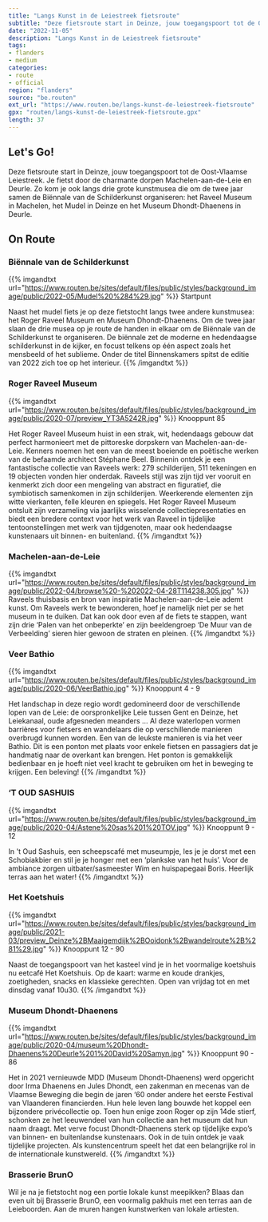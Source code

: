 ```yaml
---
title: "Langs Kunst in de Leiestreek fietsroute"
subtitle: "Deze fietsroute start in Deinze, jouw toegangspoort tot de Oost-Vlaamse Leiestreek"
date: "2022-11-05"
description: "Langs Kunst in de Leiestreek fietsroute"
tags:
- flanders
- medium
categories:
- route
- official
region: "flanders"
source: "be.routen"
ext_url: "https://www.routen.be/langs-kunst-de-leiestreek-fietsroute"
gpx: "routen/langs-kunst-de-leiestreek-fietsroute.gpx"
length: 37
---
```


## Let's Go!

Deze fietsroute start in Deinze, jouw toegangspoort tot de Oost-Vlaamse Leiestreek. Je fietst door de charmante dorpen Machelen-aan-de-Leie en Deurle. Zo kom je ook langs drie grote kunstmusea die om de twee jaar samen de Biënnale van de Schilderkunst organiseren: het Raveel Museum in Machelen, het Mudel in Deinze en het Museum Dhondt-Dhaenens in Deurle.

## On Route

### Biënnale van de Schilderkunst

{{% imgandtxt url="https://www.routen.be/sites/default/files/public/styles/background_image/public/2022-05/Mudel%20%284%29.jpg" %}}
Startpunt

Naast het mudel fiets je op deze fietstocht langs twee andere kunstmusea: het Roger Raveel Museum en Museum Dhondt-Dhaenens. Om de twee jaar slaan de drie musea op je route de handen in elkaar om de Biënnale van de Schilderkunst te organiseren. De biënnale zet de moderne en hedendaagse schilderkunst in de kijker, en focust telkens op één aspect zoals het mensbeeld of het sublieme. Onder de titel Binnenskamers spitst de editie van 2022 zich toe op het interieur.
{{% /imgandtxt %}}

### Roger Raveel Museum

{{% imgandtxt url="https://www.routen.be/sites/default/files/public/styles/background_image/public/2020-07/preview_YT3A5242R.jpg" %}}
Knooppunt 85

Het Roger Raveel Museum huist in een strak, wit, hedendaags gebouw dat perfect harmonieert met de pittoreske dorpskern van Machelen-aan-de-Leie. Kenners noemen het een van de meest boeiende en poëtische werken van de befaamde architect Stéphane Beel. Binnenin ontdek je een fantastische collectie van Raveels werk: 279 schilderijen, 511 tekeningen en 19 objecten vonden hier onderdak. Raveels stijl was zijn tijd ver vooruit en kenmerkt zich door een mengeling van abstract en figuratief, die symbiotisch samenkomen in zijn schilderijen. Weerkerende elementen zijn witte vierkanten, felle kleuren en spiegels. Het Roger Raveel Museum ontsluit zijn verzameling via jaarlijks wisselende collectiepresentaties en biedt een bredere context voor het werk van Raveel in tijdelijke tentoonstellingen met werk van tijdgenoten, maar ook hedendaagse kunstenaars uit binnen- en buitenland.
{{% /imgandtxt %}}

### Machelen-aan-de-Leie

{{% imgandtxt url="https://www.routen.be/sites/default/files/public/styles/background_image/public/2022-04/browse%20-%202022-04-28T114238.305.jpg" %}}
Raveels thuisbasis en bron van inspiratie Machelen-aan-de-Leie ademt kunst. Om Raveels werk te bewonderen, hoef je namelijk niet per se het museum in te duiken. Dat kan ook door even af de fiets te stappen, want zijn drie ‘Palen van het onbeperkte’ en zijn beeldengroep ‘De Muur van de Verbeelding’ sieren hier gewoon de straten en pleinen.
{{% /imgandtxt %}}

### Veer Bathio

{{% imgandtxt url="https://www.routen.be/sites/default/files/public/styles/background_image/public/2020-06/VeerBathio.jpg" %}}
Knooppunt 4 - 9

Het landschap in deze regio wordt gedomineerd door de verschillende lopen van de Leie: de oorspronkelijke Leie tussen Gent en Deinze, het Leiekanaal, oude afgesneden meanders ... Al deze waterlopen vormen barrières voor fietsers en wandelaars die op verschillende manieren overbrugd kunnen worden. Een van de leukste manieren is via het veer Bathio. Dit is een ponton met plaats voor enkele fietsen en passagiers dat je handmatig naar de overkant kan brengen. Het ponton is gemakkelijk bedienbaar en je hoeft niet veel kracht te gebruiken om het in beweging te krijgen. Een beleving!
{{% /imgandtxt %}}

### ‘T OUD SASHUIS 

{{% imgandtxt url="https://www.routen.be/sites/default/files/public/styles/background_image/public/2020-04/Astene%20sas%201%20TOV.jpg" %}}
Knooppunt 9 - 12

In 't Oud Sashuis, een scheepscafé met museumpje, les je je dorst met een Schobiakbier en stil je je honger met een ‘plankske van het huis’. Voor de ambiance zorgen uitbater/sasmeester Wim en huispapegaai Boris. Heerlijk terras aan het water!
{{% /imgandtxt %}}

### Het Koetshuis

{{% imgandtxt url="https://www.routen.be/sites/default/files/public/styles/background_image/public/2021-03/preview_Deinze%2BMaaigemdijk%2BOoidonk%2Bwandelroute%2B%281%29.jpg" %}}
Knooppunt 12 - 90

Naast de toegangspoort van het kasteel vind je in het voormalige koetshuis nu eetcafé Het Koetshuis. Op de kaart: warme en koude drankjes, zoetigheden, snacks en klassieke gerechten. Open van vrijdag tot en met dinsdag vanaf 10u30.
{{% /imgandtxt %}}

### Museum Dhondt-Dhaenens

{{% imgandtxt url="https://www.routen.be/sites/default/files/public/styles/background_image/public/2020-04/museum%20Dhondt-Dhaenens%20Deurle%201%20David%20Samyn.jpg" %}}
Knooppunt 90 - 86

Het in 2021 vernieuwde MDD (Museum Dhondt-Dhaenens) werd opgericht door Irma Dhaenens en Jules Dhondt, een zakenman en mecenas van de Vlaamse Beweging die begin de jaren ‘60 onder andere het eerste Festival van Vlaanderen financierden. Hun hele leven lang bouwde het koppel een bijzondere privécollectie op. Toen hun enige zoon Roger op zijn 14de stierf, schonken ze het leeuwendeel van hun collectie aan het museum dat hun naam draagt. Met verve focust Dhondt-Dhaenens sterk op tijdelijke expo’s van binnen- en buitenlandse kunstenaars. Ook in de tuin ontdek je vaak tijdelijke projecten. Als kunstencentrum speelt het dat een belangrijke rol in de internationale kunstwereld.
{{% /imgandtxt %}}

### Brasserie BrunO

Wil je na je fietstocht nog een portie lokale kunst meepikken? Blaas dan even uit bij Brasserie BrunO, een voormalig pakhuis met een terras aan de Leieboorden. Aan de muren hangen kunstwerken van lokale artiesten.


